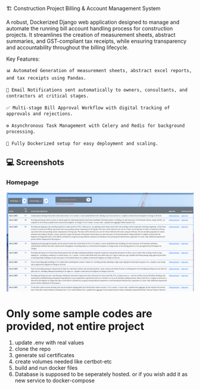 🏗️ Construction Project Billing & Account Management System

A robust, Dockerized Django web application designed to manage and automate the running bill account handling process for construction projects. It streamlines the creation of measurement sheets, abstract summaries, and GST-compliant tax receipts, while ensuring transparency and accountability throughout the billing lifecycle.

Key Features:

    📊 Automated Generation of measurement sheets, abstract excel reports, and tax receipts using Pandas.

    📧 Email Notifications sent automatically to owners, consultants, and contractors at critical stages.

    ✅ Multi-stage Bill Approval Workflow with digital tracking of approvals and rejections.

    ⚙️ Asynchronous Task Management with Celery and Redis for background processing.

    🐳 Fully Dockerized setup for easy deployment and scaling.

## 💻 Screenshots
### Homepage
![Homepage](Screenshots/ActiveBillManagement.png)



# Only some sample codes are provided, not entire project

1. update .env with real values
2. clone the repo
3. generate ssl certificates
4. create volumes needed like certbot-etc
5. build and run docker files
6. Database is supposed to be seperately hosted. or if you wish add it as new service to docker-compose


    
